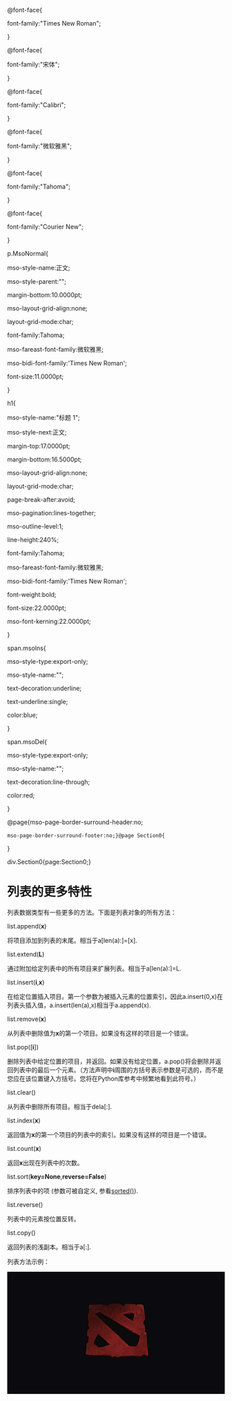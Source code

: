 
  
@font-face{
  
font-family:"Times New Roman";
  
}
  

  
@font-face{
  
font-family:"宋体";
  
}
  

  
@font-face{
  
font-family:"Calibri";
  
}
  

  
@font-face{
  
font-family:"微软雅黑";
  
}
  

  
@font-face{
  
font-family:"Tahoma";
  
}
  

  
@font-face{
  
font-family:"Courier New";
  
}
  

  
p.MsoNormal{
  
mso-style-name:正文;
  
mso-style-parent:"";
  
margin-bottom:10.0000pt;
  
mso-layout-grid-align:none;
  
layout-grid-mode:char;
  
font-family:Tahoma;
  
mso-fareast-font-family:微软雅黑;
  
mso-bidi-font-family:'Times New Roman';
  
font-size:11.0000pt;
  
}
  

  
h1{
  
mso-style-name:"标题 1";
  
mso-style-next:正文;
  
margin-top:17.0000pt;
  
margin-bottom:16.5000pt;
  
mso-layout-grid-align:none;
  
layout-grid-mode:char;
  
page-break-after:avoid;
  
mso-pagination:lines-together;
  
mso-outline-level:1;
  
line-height:240%;
  
font-family:Tahoma;
  
mso-fareast-font-family:微软雅黑;
  
mso-bidi-font-family:'Times New Roman';
  
font-weight:bold;
  
font-size:22.0000pt;
  
mso-font-kerning:22.0000pt;
  
}
  

  
span.msoIns{
  
mso-style-type:export-only;
  
mso-style-name:"";
  
text-decoration:underline;
  
text-underline:single;
  
color:blue;
  
}
  

  
span.msoDel{
  
mso-style-type:export-only;
  
mso-style-name:"";
  
text-decoration:line-through;
  
color:red;
  
}
  
@page{mso-page-border-surround-header:no;
  
	mso-page-border-surround-footer:no;}@page Section0{
  
}
  
div.Section0{page:Section0;}

# **列表的更多特性**

列表数据类型有一些更多的方法。下面是列表对象的所有方法：

list.append\(**x**\)

将项目添加到列表的末尾。相当于a\[len\(a\):\]=\[x\].

list.extend\(**L**\)

通过附加给定列表中的所有项目来扩展列表。相当于a\[len\(a\):\]=L.

list.insert\(**i**,**x**\)

在给定位置插入项目。第一个参数为被插入元素的位置索引，因此a.insert\(0,x\)在列表头插入值，a.insert\(len\(a\),x\)相当于a.append\(x\).

list.remove\(**x**\)

从列表中删除值为**x**的第一个项目。如果没有这样的项目是一个错误。

list.pop\(\[**i**\]\)

删除列表中给定位置的项目，并返回。如果没有给定位置，a.pop\(\)将会删除并返回列表中的最后一个元素。（方法声明中**i**周围的方括号表示参数是可选的，而不是您应在该位置键入方括号。您将在Python库参考中频繁地看到此符号。）

list.clear\(\)

从列表中删除所有项目。相当于dela\[:\].

list.index\(**x**\)

返回值为**x**的第一个项目的列表中的索引。如果没有这样的项目是一个错误。

list.count\(**x**\)

返回**x**出现在列表中的次数。

list.sort\(**key=None**,**reverse=False**\)

排序列表中的项 \(参数可被自定义, 参看[sorted\(\)](#sorted)\).

list.reverse\(\)

列表中的元素按位置反转。

list.copy\(\)

返回列表的浅副本。相当于a\[:\].

列表方法示例：

![image](https://github.com/miluokesiji/django--2017/blob/master/git1.jpg)
